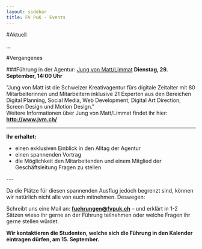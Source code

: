 ```yaml
---
layout: sidebar
title: FV PuK - Events
---
```


#Aktuell

...



#Vergangenes

###Führung in der Agentur: <a href="http://jvm.ch/" target="_blank">Jung von Matt/Limmat</a>
**Dienstag, 29. September, 14:00 Uhr**

"Jung von Matt ist die Schweizer Kreativagentur fürs digitale Zeitalter mit 80 Mitarbeiterinnen und Mitarbeitern inklusive 21 Experten aus den Bereichen Digital Planning, Social Media, Web Development, Digital Art Direction, Screen Design und Motion Design."<br>
Weitere Informationen über Jung von Matt/Limmat findet ihr hier: **<a href="http://jvm.ch">http://www.jvm.ch/</a>**

---

**Ihr erhaltet:**
<ul>
<li>einen exklusiven Einblick in den Alltag der Agentur</li>
<li>einen spannenden Vortrag</li>
<li>die Möglichkeit den Mitarbeitenden und einem Mitglied der Geschäftsleitung Fragen zu stellen</li>
</ul>
---

Da die Plätze für diesen spannenden Ausflug jedoch begrenzt sind, können wir natürlich nicht alle von euch mitnehmen. Deswegen:

Schreibt uns eine Mail an: **fuehrungen@fvpuk.ch** – und erklärt in 1-2 Sätzen wieso ihr gerne an der Führung teilnehmen oder welche Fragen ihr gerne stellen würdet.


**Wir kontaktieren die Studenten, welche sich die Führung in den Kalender eintragen dürfen, am 15. September.**

